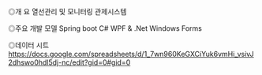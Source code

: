 ◎개 요
열선관리 및 모니터링 관제시스템

◎주요 개발 모델
Spring boot
C# WPF & .Net Windows Forms

◎데이터 시트
https://docs.google.com/spreadsheets/d/1_7wn960KeGXCiYuk6vmHi_vsivJ2dhswo0hdl5dj-nc/edit?gid=0#gid=0

